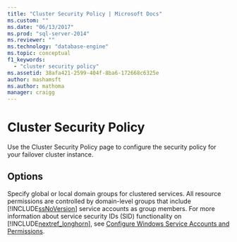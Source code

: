 ```yaml
---
title: "Cluster Security Policy | Microsoft Docs"
ms.custom: ""
ms.date: "06/13/2017"
ms.prod: "sql-server-2014"
ms.reviewer: ""
ms.technology: "database-engine"
ms.topic: conceptual
f1_keywords: 
  - "cluster security policy"
ms.assetid: 38afa421-2599-404f-8ba6-172668c6325e
author: mashamsft
ms.author: mathoma
manager: craigg
---
```

# Cluster Security Policy
  Use the Cluster Security Policy page to configure the security policy for your failover cluster instance.  
  
## Options  
 Specify global or local domain groups for clustered services. All resource permissions are controlled by domain-level groups that include [!INCLUDE[ssNoVersion](../../includes/ssnoversion-md.md)] service accounts as group members. For more information about service security IDs (SID) functionality on [!INCLUDE[nextref_longhorn](../../includes/nextref-longhorn-md.md)], see [Configure Windows Service Accounts and Permissions](../../database-engine/configure-windows/configure-windows-service-accounts-and-permissions.md).  
  
  
